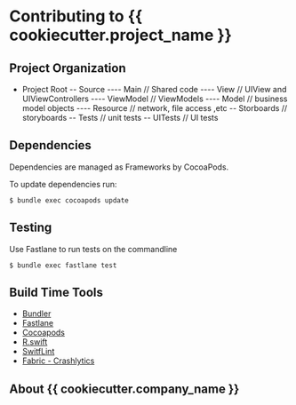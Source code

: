 # Contributing to {{ cookiecutter.project_name }} #

## Project Organization

- Project Root
-- Source
---- Main // Shared code
---- View // UIView and UIViewControllers
---- ViewModel // ViewModels
---- Model // business model objects
---- Resource // network, file access ,etc
-- Storboards // storyboards
-- Tests // unit tests
-- UITests // UI tests

## Dependencies

Dependencies are managed as Frameworks by CocoaPods. 

To update dependencies run:

`$ bundle exec cocoapods update`

## Testing 

Use Fastlane to run tests on the commandline

`$ bundle exec fastlane test`

## Build Time Tools

- [Bundler](http://bundler.io)
- [Fastlane](https://fastlane.tools)
- [Cocoapods](https://cocoapods.org)
- [R.swift](https://github.com/mac-cain13/R.swift)
- [SwitfLint](https://github.com/realm/SwiftLint)
- [Fabric - Crashlytics](https://crashlytics.com)


## About {{ cookiecutter.company_name }}
